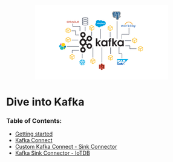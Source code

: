 <p align="center">
    <img src="./assets/kafka.png" alt="Apache Kafka" width="70%">
</p>

# Dive into Kafka

### Table of Contents:
- <a href="assets/kafka-1.html"> Getting started </a>
- <a href="#"> Kafka Connect </a>
- <a href="#"> Custom Kafka Connect - Sink Connector </a>
- <a href="#"> Kafka Sink Connector - IoTDB </a>